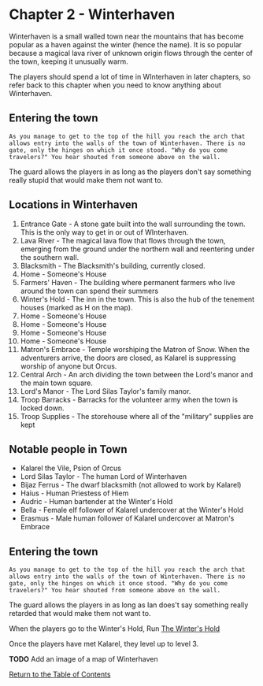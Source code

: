 # Chapter 2 - Winterhaven

Winterhaven is a small walled town near the mountains that has become popular as a haven against the winter (hence the name). It is so popular because a magical lava river of unknown origin flows through the center of the town, keeping it unusually warm.

The players should spend a lot of time in WInterhaven in later chapters, so refer back to this chapter when you need to know anything about Winterhaven.

## Entering the town

    As you manage to get to the top of the hill you reach the arch that allows entry into the walls of the town of Winterhaven. There is no gate, only the hinges on which it once stood. "Why do you come travelers?" You hear shouted from someone above on the wall.

The guard allows the players in as long as the players don't say something really stupid that would make them not want to.

## Locations in Winterhaven

1. Entrance Gate - A stone gate built into the wall surrounding the town. This is the only way to get in or out of WInterhaven.
2. Lava River - The magical lava flow that flows through the town, emerging from the ground under the northern wall and reentering  under the southern wall.
3. Blacksmith - The Blacksmith's building, currently closed.
4. Home - Someone's House
5. Farmers' Haven - The building where permanent farmers who live around the town can spend their summers
6. Winter's Hold - The inn in the town. This is also the hub of the tenement houses (marked as H on the map).
7. Home - Someone's House
8. Home - Someone's House
9. Home - Someone's House
10. Home - Someone's House
11. Matron's Embrace - Temple worshiping the Matron of Snow. When the adventurers arrive, the doors are closed, as Kalarel is suppressing worship of anyone but Orcus.
12. Central Arch - An arch dividing the town between the Lord's manor and the main town square.
13. Lord's Manor - The Lord Silas Taylor's family manor.
14. Troop Barracks - Barracks for the volunteer army when the town is locked down.
15. Troop Supplies - The storehouse where all of the "military" supplies are kept

## Notable people in Town

- Kalarel the Vile, Psion of Orcus
- Lord Silas Taylor - The  human Lord of Winterhaven
- Bijaz Ferrus - The dwarf blacksmith (not allowed to work by Kalarel)
- Haius - Human Priestess of Hiem
- Audric - Human bartender at the Winter's Hold
- Bella - Female elf follower of Kalarel undercover at the Winter's Hold
- Erasmus - Male human follower of Kalarel undercover at Matron's Embrace

## Entering the town

    As you manage to get to the top of the hill you reach the arch that allows entry into the walls of the town of Winterhaven. There is no gate, only the hinges on which it once stood. "Why do you come travelers?" You hear shouted from someone above on the wall.

The guard allows the players in as long as Ian does't say something really retarded that would make them not want to.

When the players go to the Winter's Hold, Run [The Winter's Hold](wintershold.md)

Once the players have met Kalarel, they level up to level 3.

**TODO** Add an image of a map of Winterhaven

[Return to the Table of Contents](index.md)
